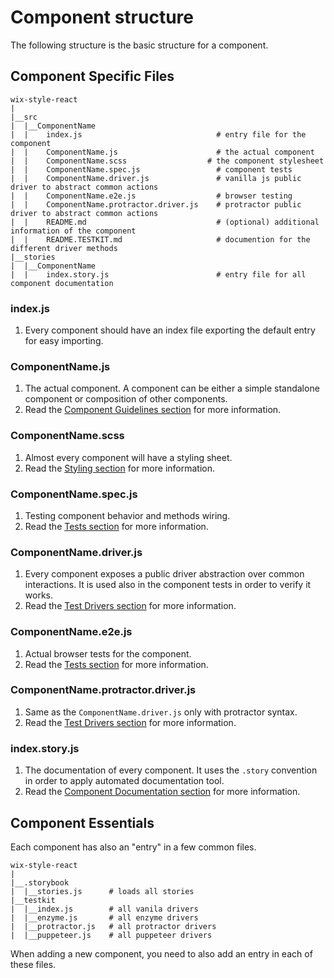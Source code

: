 # Component structure
The following structure is the basic structure for a component.

## Component Specific Files
```
wix-style-react
|
|__src
|  |__ComponentName
|  |    index.js                              # entry file for the component
|  |    ComponentName.js                      # the actual component
|  |    ComponentName.scss                  # the component stylesheet
|  |    ComponentName.spec.js                 # component tests
|  |    ComponentName.driver.js               # vanilla js public driver to abstract common actions
|  |    ComponentName.e2e.js                  # browser testing
|  |    ComponentName.protractor.driver.js    # protractor public driver to abstract common actions
|  |    README.md                             # (optional) additional information of the component
|  |    README.TESTKIT.md                     # documention for the different driver methods
|__stories
|  |__ComponentName
|  |    index.story.js                        # entry file for all component documentation
```


### index.js
1. Every component should have an index file  exporting the default entry for easy importing.

### ComponentName.js
1. The actual component. A component can be either a simple standalone component or composition of other components.
1. Read the [Component Guidelines section](./COMPONENT_GUIDELINES.md) for more information.

### ComponentName.scss
1. Almost every component will have a styling sheet.
1. Read the [Styling section](./STYLING.md) for more information.

### ComponentName.spec.js
1. Testing component behavior and methods wiring.
1. Read the [Tests section](./TESTING.md) for more information.

### ComponentName.driver.js
1. Every component exposes a public driver abstraction over common interactions. It is used also in the component tests in order to verify it works.
1. Read the [Test Drivers section](./TEST_DRIVERS.md) for more information.

### ComponentName.e2e.js
1. Actual browser tests for the component.
1. Read the [Tests section](./TESTING.md) for more information.

### ComponentName.protractor.driver.js
1. Same as the `ComponentName.driver.js` only with protractor syntax.
1. Read the [Test Drivers section](./TEST_DRIVERS.md) for more information.

### index.story.js
1. The documentation of every component. It uses the `.story` convention in order to apply automated documentation tool.
1. Read the [Component Documentation section](./DOCUMENTING_COMPONENTS.md) for more information.

## Component Essentials
Each component has also an "entry" in a few common files.
```
wix-style-react
|
|__.storybook
|  |__stories.js      # loads all stories 
|__testkit
|  |__index.js        # all vanila drivers
|  |__enzyme.js       # all enzyme drivers
|  |__protractor.js   # all protractor drivers 
|  |__puppeteer.js    # all puppeteer drivers
```

When adding a new component, you need to also add an entry in each of these files.